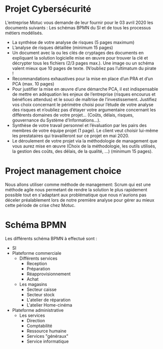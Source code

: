 # Projet Cybersécurité

L’entreprise Motuc vous demande de leur fournir pour le 03 avril 2020 les documents suivants :
Les schémas BPMN du SI et de tous les processus métiers modélisés.
*  La synthèse de votre analyse de risques (5 pages maximum)
*  L’analyse de risques détaillée (minimum 15 pages)
*  Un document avec la ou les clés de cryptages des documents en expliquant la
solution logicielle mise en œuvre pour trouver la clé et décrypter tous les fichiers
(2/3 pages max.). Une image ou un schéma valent mieux que 10 pages de texte.
(N’oubliez pas l’ultimatum du pirate !
*  Recommandations exhaustives pour la mise en place d’un PRA et d’un PCA (max. 10
pages)
*  Pour justifier la mise en œuvre d’une démarche PCA, il est indispensable de mettre
en adéquation les enjeux de l’entreprise (risques encourus et bénéfices attendus) et
le souci de maîtrise de l’investissement. Justifiez vos choix concernant le périmètre
choisi pour l’étude de votre analyse des risques et n’oubliez pas d’étayer votre
argumentaire concernant les différents domaines de votre projet… (Coûts, délais,
risques, gouvernance du Système d’Informations…).
*  Synthèse de votre travail personnel et l’évaluation par les pairs des membres de
votre équipe projet (1 page). Le client veut choisir lui-même les prestataires qui
travailleront sur ce projet en mai 2020.
*  Le déroulement de votre projet via la méthodologie de management que vous aurez
mise en œuvre (Choix de la méthodologie, les outils utilisés, la gestion des coûts,
des délais, de la qualité, …) (minimum 15 pages).

# Project management choice
Nous allons utiliser comme méthode de management: Scrum qui est une méthode agile nous permetant de rendre la solution le plus rapidement possible tout en s'adaptant aux problématique que nous n'aurions pas déceler préalablement lors de notre première analyse pour gérer au mieux cette période de crise chez Motuc.

# Schéma BPMN
Les différents schéma BPMN à effectué sont : 

* SI
* Plateforme commerciale 
    * Différents services
        * Reception
        * Préparation
        * Réapprovisionnement
        * Achat
    * Les magasins
        * Secteur caisse
        * Secteur stock
        * L'atelier de réparation
        * L'atelier Home-cinéma
* Plateforme administrative
    * Les services
        * Direction
        * Comptabilité
        * Ressource humaine
        * Services "généraux"
        * Service informatique
    
